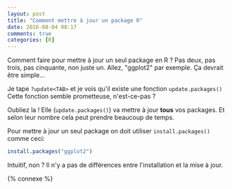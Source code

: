 ```yaml
---
layout: post
title: "Comment mettre à jour un package R"
date: 2016-08-04 08:17
comments: true
categories: [R]
---
```


Comment faire pour mettre à jour un seul package en R ? Pas deux, pas trois,
pas cinquante, non juste un. Allez, "ggplot2" par exemple. Ça devrait être
simple…

<!-- more -->

Je tape `?update<TAB>` et je vois qu'il existe une fonction `update.packages()`
Cette fonction semble prometteuse, n'est-ce-pas ?

Oubliez la ! Elle (`update.packages()`) va mettre à jour **tous** vos packages.
Et selon leur nombre cela peut prendre beaucoup de temps.

Pour mettre à jour un seul package on doit utiliser `install.packages()` comme ceci:

```r
install.packages("ggplot2")
```

Intuitif, non ? Il n'y a pas de différences entre l'installation et la mise à
jour.

{% connexe %}
